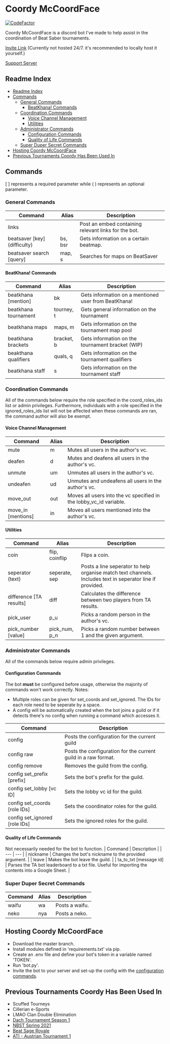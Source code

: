 # Coordy McCoordFace
[![CodeFactor](https://www.codefactor.io/repository/github/sirspam/coordy-mccoordface/badge)](https://www.codefactor.io/repository/github/sirspam/coordy-mccoordface)

Coordy McCoordFace is a discord bot I've made to help assist in the coordination of Beat Saber tournaments.

[Invite Link](https://discord.com/api/oauth2/authorize?client_id=813699805150838795&permissions=29748288&scope=bot) (Currently not hosted 24/7. it's recommended to locally host it yourself.)

[Support Server](https://discord.gg/dWX6fpGUK9)

## Readme Index
* [Readme Index](#Readme-Index)
* [Commands](#Commands)
    * [General Commands](#General-Commands)
        * [BeatKhana! Commands](#BeatKhana!-Commands)
    * [Coordination Commands](#Coordination-Commands)
        * [Voice Channel Management](#Voice-Channel-Management)
        * [Utilities](#Utilities)
    * [Administrator Commands](#Administrator-Commands)
        * [Configuration Commands](#Configuration-Commands)
        * [Quality of Life Commands](#Quality-of-Life-Commands)
    * [Super Duper Secret Commands](#Super-Duper-Secret-Commands)
* [Hosting Coordy McCoordFace](#Setting-up-Coordy-McCoordFace)
* [Previous Tournaments Coordy Has Been Used In](#Previous-Tournaments-Coordy-Has-Been-Used-In)


## Commands
[ ] represents a required parameter while ( ) represents an optional parameter.

### General Commands
| Command | Alias | Description |
| --- | --- | --- |
| links |  | Post an embed containing relevant links for the bot. |
| beatsaver \[key\] \(difficulty\)| bs, bsr | Gets information on a certain beatmap. |
| beatsaver search \[query\] | map, s | Searches for maps on BeatSaver |

#### BeatKhana! Commands
| Command | Alias | Description |
| --- | --- | --- |
| beatkhana \[mention\] | bk | Gets information on a mentioned user from BeatKhana! |
| beatkhana tournament | tourney, t | Gets general information on the tournament |
| beatkhana maps | maps, m | Gets information on the tournament map pool |
| beatkhana brackets | bracket, b | Gets information on the tournament bracket (WIP) |
| beakthana qualifiers | quals, q | Gets information on the tournament qualifiers |
| beatkhana staff | s | Gets information on the tournament staff |

### Coordination Commands
All of the commands below require the role specified in the coord_roles_ids list or admin privileges. Furthermore, individuals with a role specified in the ignored_roles_ids list will not be affected when these commands are ran, the command author will also be exempt.

#### Voice Channel Management
| Command | Alias | Description |
| --- | --- | --- |
| mute | m | Mutes all users in the author's vc. |
| deafen | d | Mutes and deafens all users in the author's vc. |
| unmute | um | Unmutes all users in the author's vc. |
| undeafen | ud | Unmutes and undeafens all users in the author's vc. |
| move_out | out | Moves all users into the vc specified in the lobby_vc_id variable. |
| move_in \[mentions\] | in | Moves all users mentioned into the author's vc. |

#### Utilities
| Command | Alias | Description |
| --- | --- | --- |
| coin | flip, coinflip | Flips a coin. |
| seperator \(text\) | seperate, sep | Posts a line seperator to help organise match text channels. Includes text in seperator line if provided.|
| difference \[TA results\] | diff | Calculates the difference between two players from TA results. |
| pick_user | p_u | Picks a random person in the author's vc. | 
| pick_number \[value\] | pick_num, p_n | Picks a random number between 1 and the given argument. | 

### Administrator Commands
All of the commands below require admin privileges.

#### Configuration Commands
The bot **must** be configured before usage, otherwise the majority of commands won't work correctly.
Notes:
* Multiple roles can be given for set_coords and set_ignored. The IDs for each role need to be seperate by a space.
* A config will be automatically created when the bot joins a guild or if it detects there's no config when running a command which accesses it.

| Command | Description |
| --- | --- |
| config | Posts the configuration for the current guild |
| config raw | Posts the configuration for the current guild in a raw format. |
| config remove | Removes the guild from the config. |
| config set_prefix \[prefix\] | Sets the bot's prefix for the guild. |
| config set_lobby  \[vc ID\] | Sets the lobby vc id for the guild. |
| config set_coords \[role IDs\] | Sets the coordinator roles for the guild. |
| config set_ignored \[role IDs\] | Sets the ignored roles for the guild. |

#### Quality of Life Commands
Not necessarily needed for the bot to function.
| Command | Description |
| --- | --- |
| nickname | Changes the bot's nickname to the provided argument. |
| leave | Makes the bot leave the guild. |
| ta_to_txt \[message id\] | Parses the TA bot leaderboard to a txt file. Useful for importing the contents into a Google Sheet. |

### Super Duper Secret Commands
| Command | Alias | Description |
| --- | --- | --- |
| waifu | wa | Posts a waifu. |
| neko | nya | Posts a neko. |

## Hosting Coordy McCoordFace
* Download the master branch.
* Install modules defined in 'requirements.txt' via pip.
* Create an .env file and define your bot's token in a variable named 'TOKEN'.
* Run 'bot.py'.
* Invite the bot to your server and set-up the config with the [configuration commands](#Configuration-Commands).

## Previous Tournaments Coordy Has Been Used In
* Scuffed Tourneys
* Cillerian e-Sports
* LMAO Clan Double Elimination
* [Dach Tournament Season 1](https://beatkhana.com/tournament/2147484227)
* [NBST Spring 2021](https://beatkhana.com/tournament/2147484215)
* [Beat Sage Royale](https://beatkhana.com/tournament/2147484230)
* [ATI - Austrian Tournament 1](https://beatkhana.com/tournament/2147484231)